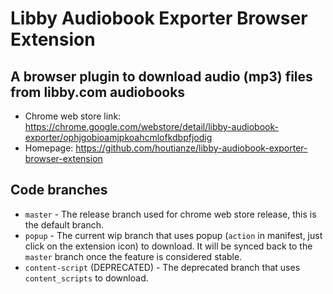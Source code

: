 Libby Audiobook Exporter Browser Extension
==========================================

A browser plugin to download audio (mp3) files from libby.com audiobooks
------------------------------------------------------------------------

- Chrome web store link: https://chrome.google.com/webstore/detail/libby-audiobook-exporter/ophjgobioamjpkoahcmlofkdbpfjodig
- Homepage: https://github.com/houtianze/libby-audiobook-exporter-browser-extension

Code branches
-------------
- `master` - The release branch used for chrome web store release, this is the default branch.
- `popup` - The current wip branch that uses popup (`action` in manifest, just click on the extension icon) to download. It will be synced back to the `master` branch once the feature is considered stable.
- `content-script` (DEPRECATED) - The deprecated branch that uses `content_scripts` to download.